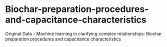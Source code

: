 # Biochar-preparation-procedures-and-capacitance-characteristics
Original Data - Machine learning in clarifying complex relationships: Biochar preparation procedures and capacitance characteristics

